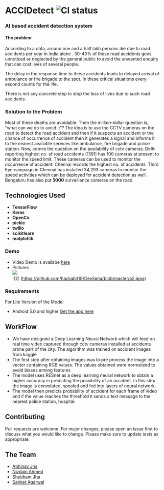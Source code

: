 
# ACCIDetect ![CI status](https://img.shields.io/badge/build-passing-brightgreen.svg)
<h3><b>AI based accident detection system</b></h3>
<h4>The problem</h4>
According to a data, around one and a half lakh persons die due to road accidents per year in India alone . 30-40% of these road accidents goes unnoticed or neglected by the general public to avoid the unwanted enquiry that can cost lives of several people.

The delay in the response time to these accidents leads to delayed arrival of ambulance or fire brigade to the spot. In these critical situations every second counts for the life.

There is not any concrete step to stop the loss of lives due to such road accidents.

### Solution to the Problem

Most of these deaths are avoidable. Then the million-dollar question is, “what can we do to avoid it”? 
The idea is to use the CCTV cameras on the road to detect the road accident and then if it suspects an accident or the chance of occurrence of accident then it generates a signal and informs it to the nearest available services like ambulance, fire brigade and police station.
Now, comes the question on the availability of cctv cameras.
Delhi reporting highest no. of road accidents (1591) has 100 cameras at present to monitor the speed limit. These cameras can be used to monitor the occurrence of accident.
Chennai records the highest  no. of accidents. Third Eye campaign in Chennai has installed 34,293 cameras to monitor the speed activities which can be deployed for accident detection as well. 
Bengaluru has also put <b>5000</b> surveillance cameras on the road.


## Technologies Used

* **TensorFlow**
* **Keras**
* **OpenCv**
* **pickle**
* **twilio**
* **scikitlearn**
* **matplotlib**


### Demo
* Video Demo is availabe [here](https://drive.google.com/file/d/19Rb5UcmBkM2XKab2V27iBjIcmnjz_pZ7) 
* Pictures <br>
![](https://github.com/hackabit19/DevSena/blob/master/a1.jpeg)<br>
![2] (https://github.com/hackabit19/DevSena/blob/master/a2.jpeg)<br>




### Requirements
For Lite Version of the Model
* Android 5.0 and higher
[Get the app here](https://drive.google.com/open?id=1iX9ZJTzbCB1mx9bGShA4z5vFhw3FFkzT)


## WorkFlow
* We have designed a Deep Learning Neural Network which will feed on real time video captured through cctv cameras installed at accidents prone part of the city. The algorithm was trained on accident images from kaggle 
* The first step after obtaining images was to pre process the image into a vector containing RGB values. The values obtained were normalized to avoid biases among features
* The model uses  RESnet as a deep learning neural network to obtain a higher accuracy in predicting the possibility of an accident. In this step the image is convoluted, spooled and fed into layers of neural network.
* The model then predicts probability of accident for each frame of video and if the value reaches the threshold it sends a text message to the nearest police station, hospital.




## Contributing
Pull requests are welcome. For major changes, please open an issue first to discuss what you would like to change.
Please make sure to update tests as appropriate.

## The Team
* [Abhinav Jha](https://github.com/aBITnav)
* [Nizdain Ahmed](https://github.com/nizd)
* [Shubham Jha](https://github.com/shubhamjha15)
* [Sanket Agarwal](https://github.com/xterm-hackslash)



